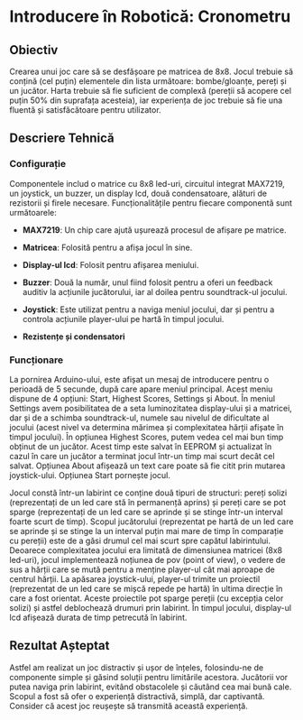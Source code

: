 # Introducere în Robotică: Cronometru

## Obiectiv
Crearea unui joc care să se desfășoare pe matricea de 8x8. Jocul trebuie să conțină (cel puțin) elementele din lista următoare: bombe/gloanțe, pereți și un jucător. Harta trebuie să fie suficient de complexă (pereții să acopere cel puțin 50% din suprafața acesteia), iar experiența de joc trebuie să fie una fluentă și satisfăcătoare pentru utilizator.

## Descriere Tehnică

### Configurație

Componentele includ o matrice cu 8x8 led-uri, circuitul integrat MAX7219, un joystick, un buzzer, un display lcd, două condensatoare, alături de rezistorii și firele necesare. 
Funcționalitățile pentru fiecare componentă sunt următoarele:
- **MAX7219**: Un chip care ajută ușurează procesul de afișare pe matrice.
- **Matricea**: Folosită pentru a afișa jocul în sine.
- **Display-ul lcd**: Folosit pentru afișarea meniului.
- **Buzzer**: Două la număr, unul fiind folosit pentru a oferi un feedback auditiv la acțiunile jucătorului, iar al doilea pentru soundtrack-ul jocului.
- **Joystick**: Este utilizat pentru a naviga meniul jocului, dar și pentru a controla acțiunile player-ului pe hartă în timpul jocului.

- **Rezistențe și condensatori**


### Funcționare

La pornirea Arduino-ului, este afișat un mesaj de introducere pentru o perioadă de 5 secunde, după care apare meniul principal. Acest meniu dispune de 4 opțiuni: Start, Highest Scores, Settings și About. În meniul Settings avem posibilitatea de a seta luminozitatea display-ului și a matricei, dar și de a schimba soundtrack-ul, numele sau nivelul de dificultate al jocului (acest nivel va determina mărimea și complexitatea hărții afișate în timpul jocului). În opțiunea Highest Scores, putem vedea cel mai bun timp obținut de un jucător. Acest timp este salvat în EEPROM și actualizat în cazul în care un jucător a terminat jocul într-un timp mai scurt decât cel salvat. Opțiunea About afișează un text care poate să fie citit prin mutarea joystick-ului. Opțiunea Start pornește jocul.

Jocul constă într-un labirint ce conține două tipuri de structuri: pereți solizi (reprezentați de un led care stă în permanență aprins) și pereți care se pot sparge (reprezentați de un led care se aprinde și se stinge într-un interval foarte scurt de timp). Scopul jucătorului (reprezentat pe hartă de un led care se aprinde și se stinge la un interval puțin mai mare de timp în comparație cu pereții) este de a găsi drumul cel mai scurt spre capătul labirintului. Deoarece complexitatea jocului era limitată de dimensiunea matricei (8x8 led-uri), jocul implementează noțiunea de pov (point of view), o vedere de sus a hărții care se mută pentru a menține player-ul cât mai aproape de centrul hărții. La apăsarea joystick-ului, player-ul trimite un proiectil (reprezentat de un led care se mișcă repede pe hartă) în ultima direcție în care a fost orientat. Aceste proiectile pot sparge pereții (cu excepția celor solizi) și astfel deblochează drumuri prin labirint. În timpul jocului, display-ul lcd afișează durata de timp petrecută în labirint.


## Rezultat Așteptat

Astfel am realizat un joc distractiv și ușor de înțeles, folosindu-ne de componente simple și găsind soluții pentru limitările acestora. Jucătorii vor putea naviga prin labirint, evitând obstacolele și căutând cea mai bună cale. Scopul a fost să ofer o experiență distractivă, simplă, dar captivantă. Consider că acest joc reușește să transmită această experiență.

